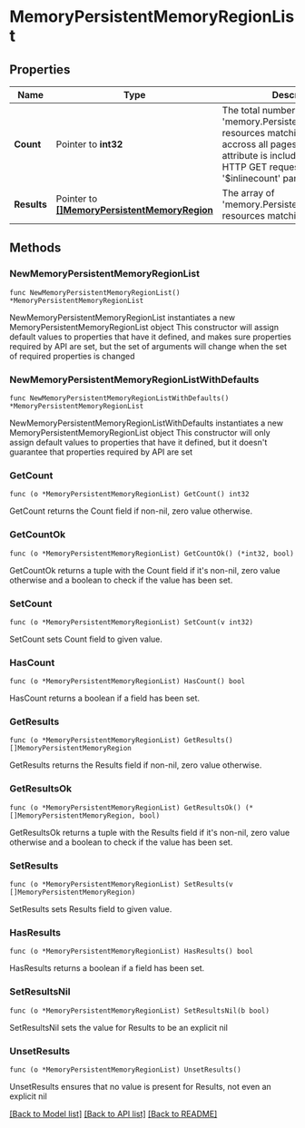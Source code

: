 # MemoryPersistentMemoryRegionList

## Properties

Name | Type | Description | Notes
------------ | ------------- | ------------- | -------------
**Count** | Pointer to **int32** | The total number of &#39;memory.PersistentMemoryRegion&#39; resources matching the request, accross all pages. The &#39;Count&#39; attribute is included when the HTTP GET request includes the &#39;$inlinecount&#39; parameter. | [optional] 
**Results** | Pointer to [**[]MemoryPersistentMemoryRegion**](memory.PersistentMemoryRegion.md) | The array of &#39;memory.PersistentMemoryRegion&#39; resources matching the request. | [optional] 

## Methods

### NewMemoryPersistentMemoryRegionList

`func NewMemoryPersistentMemoryRegionList() *MemoryPersistentMemoryRegionList`

NewMemoryPersistentMemoryRegionList instantiates a new MemoryPersistentMemoryRegionList object
This constructor will assign default values to properties that have it defined,
and makes sure properties required by API are set, but the set of arguments
will change when the set of required properties is changed

### NewMemoryPersistentMemoryRegionListWithDefaults

`func NewMemoryPersistentMemoryRegionListWithDefaults() *MemoryPersistentMemoryRegionList`

NewMemoryPersistentMemoryRegionListWithDefaults instantiates a new MemoryPersistentMemoryRegionList object
This constructor will only assign default values to properties that have it defined,
but it doesn't guarantee that properties required by API are set

### GetCount

`func (o *MemoryPersistentMemoryRegionList) GetCount() int32`

GetCount returns the Count field if non-nil, zero value otherwise.

### GetCountOk

`func (o *MemoryPersistentMemoryRegionList) GetCountOk() (*int32, bool)`

GetCountOk returns a tuple with the Count field if it's non-nil, zero value otherwise
and a boolean to check if the value has been set.

### SetCount

`func (o *MemoryPersistentMemoryRegionList) SetCount(v int32)`

SetCount sets Count field to given value.

### HasCount

`func (o *MemoryPersistentMemoryRegionList) HasCount() bool`

HasCount returns a boolean if a field has been set.

### GetResults

`func (o *MemoryPersistentMemoryRegionList) GetResults() []MemoryPersistentMemoryRegion`

GetResults returns the Results field if non-nil, zero value otherwise.

### GetResultsOk

`func (o *MemoryPersistentMemoryRegionList) GetResultsOk() (*[]MemoryPersistentMemoryRegion, bool)`

GetResultsOk returns a tuple with the Results field if it's non-nil, zero value otherwise
and a boolean to check if the value has been set.

### SetResults

`func (o *MemoryPersistentMemoryRegionList) SetResults(v []MemoryPersistentMemoryRegion)`

SetResults sets Results field to given value.

### HasResults

`func (o *MemoryPersistentMemoryRegionList) HasResults() bool`

HasResults returns a boolean if a field has been set.

### SetResultsNil

`func (o *MemoryPersistentMemoryRegionList) SetResultsNil(b bool)`

 SetResultsNil sets the value for Results to be an explicit nil

### UnsetResults
`func (o *MemoryPersistentMemoryRegionList) UnsetResults()`

UnsetResults ensures that no value is present for Results, not even an explicit nil

[[Back to Model list]](../README.md#documentation-for-models) [[Back to API list]](../README.md#documentation-for-api-endpoints) [[Back to README]](../README.md)


